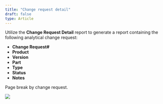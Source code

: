 ```yaml
---
title: "Change request detail"
draft: false
type: Article
---
```



Utilize the **Change Request Detail** report to generate a report containing the following analytical change request: 
* **Change Request#**
* **Product** 
* **Version** 
* **Part**
* **Type** 
* **Status** 
* **Notes** 

Page break by change request.  

![](/Modules/assets/Images/012-report-template.png)

